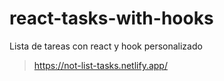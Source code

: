 # react-tasks-with-hooks
Lista de tareas con react y hook personalizado

> https://not-list-tasks.netlify.app/
